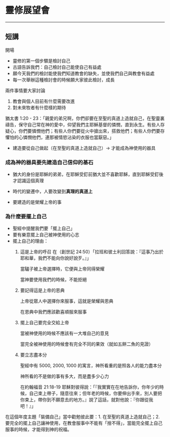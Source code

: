 # 靈修展望會

---

## 短講

開場

* 靈修的第一個步驟是檢討自己
* 古語告訴我們：自己檢討自己能使自己有益處
* 願今天我們的檢討能使我們知道教會的缺失，並使我們自己與教會有益處
* 每一次舉辦這種檢討會的時候願大家彼此檢討，成長

兩件事情要大家討論

1. 教會與個人目前有什麼需要改進
2. 對未來牧者有什麼樣的期待



猶太書 1:20 - 23：「親愛的弟兄啊，你們卻要在至聖的真道上造就自己，在聖靈裏禱告，保守自己常在神的愛中，仰望我們主耶穌基督的憐憫，直到永生。有些人存疑心，你們要憐憫他們；有些人你們要從火中搶出來，搭救他們；有些人你們要存懼怕的心憐憫他們，連那被情慾沾染的衣服也當厭惡。」

* 建造要從自己做起（在至聖的真道上造就自己）-> 才能成為神使用的器具



### 成為神的器具要先建造自己信仰的基石

* 猶大的身份是耶穌的弟弟，在耶穌受釘前猶大並不喜歡耶穌，直到耶穌受釘後才認識這個真理
* 時代的變遷中，人要改變到**真理的真道上**

* 要建造的是榮耀上帝的事



### 為什麼要擺上自己

* 聖經中提醒我們要「擺上自己」
* 要有樂意擺上自己被神使用的心志
* 擺上自己的理由：
  1. 這是上帝的呼召
     在（創世記 24:50）「拉班和彼土利回答說：『這事乃出於耶和華，我們不能向你說好說歹。』」

     當驢子被上帝選擇時，它便與上帝同得榮耀

     當神要使用我們的時候，不能拒絕

  2. 要記得這是上帝的恩典

     上帝從眾人中選擇你來服事，這就是榮耀與恩典

     在恩典中我們應該歡喜順服來服事

  3. 擺上自己要完全交給上帝

     當被神使用的時候不應該有一大堆自己的意見

     當完全被神使用的時候會有完全不同的果效（就如五餅二魚的見證）

  4. 要立志盡本分

     聖經中有 5000, 2000, 1000 的寓言，神所看重的是照各人的能力盡本分

     神所看的不是做的事有多大，而是盡多少心力

     在約翰福音 21:18-19 耶穌對彼得說：「『我實實在在地告訴你，你年少的時候，自己束上帶子，隨意往來；但年老的時候，你要伸出手來，別人要把你束上，帶你到不願意去的地方。』說了這話，就對他說：『你跟從我吧！』」



在這個年度主題「裝備自己」當中勸勉彼此要：1. 在至聖的真道上造就自己；2. 要完全的擺上自己讓神使用，在教會服事中不能有「捨不得」，當能完全擺上自己服事的時候，才能得到神的祝福。